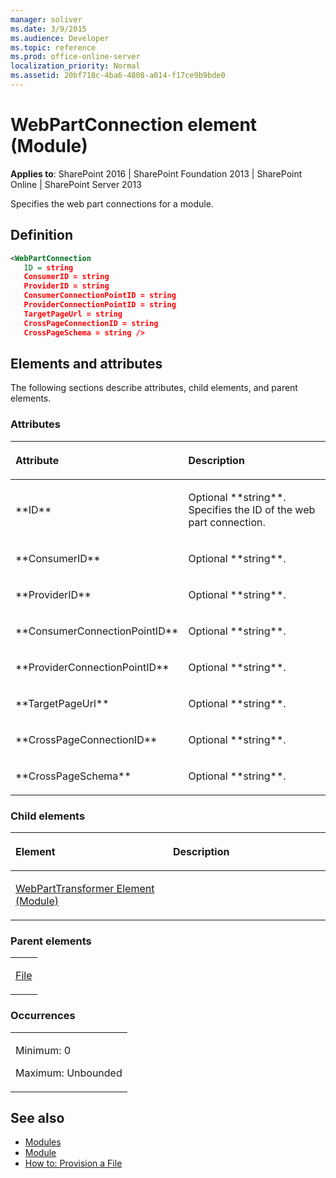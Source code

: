 ```yaml
---
manager: soliver
ms.date: 3/9/2015
ms.audience: Developer
ms.topic: reference
ms.prod: office-online-server
localization_priority: Normal
ms.assetid: 20bf718c-4ba6-4808-a014-f17ce9b9bde0
---
```


# WebPartConnection element (Module)

**Applies to**: SharePoint 2016 | SharePoint Foundation 2013 | SharePoint Online | SharePoint Server 2013

Specifies the web part connections for a module.

## Definition

```XML
<WebPartConnection 
   ID = string 
   ConsumerID = string 
   ProviderID = string 
   ConsumerConnectionPointID = string 
   ProviderConnectionPointID = string 
   TargetPageUrl = string 
   CrossPageConnectionID = string 
   CrossPageSchema = string />
```

## Elements and attributes

The following sections describe attributes, child elements, and parent elements.

### Attributes

<table>
<colgroup>
<col width="20%" />
<col width="80%" />
</colgroup>
<thead>
<tr class="header">
<th align="left"><p>Attribute</p></th>
<th align="left"><p>Description</p></th>
</tr>
</thead>
<tbody>
<tr class="odd">
<td align="left"><p>**ID**</p></td>
<td align="left"><p>Optional **string**. Specifies the ID of the web part connection.</p></td>
</tr>
<tr class="even">
<td align="left"><p>**ConsumerID**</p></td>
<td align="left"><p>Optional **string**.</p></td>
</tr>
<tr class="odd">
<td align="left"><p>**ProviderID**</p></td>
<td align="left"><p>Optional **string**.</p></td>
</tr>
<tr class="even">
<td align="left"><p>**ConsumerConnectionPointID**</p></td>
<td align="left"><p>Optional **string**.</p></td>
</tr>
<tr class="odd">
<td align="left"><p>**ProviderConnectionPointID**</p></td>
<td align="left"><p>Optional **string**.</p></td>
</tr>
<tr class="even">
<td align="left"><p>**TargetPageUrl**</p></td>
<td align="left"><p>Optional **string**.</p></td>
</tr>
<tr class="odd">
<td align="left"><p>**CrossPageConnectionID**</p></td>
<td align="left"><p>Optional **string**.</p></td>
</tr>
<tr class="even">
<td align="left"><p>**CrossPageSchema**</p></td>
<td align="left"><p>Optional **string**.</p></td>
</tr>
</tbody>
</table>

### Child elements

<table>
<colgroup>
<col width="50%" />
<col width="50%" />
</colgroup>
<thead>
<tr class="header">
<th align="left"><p>Element</p></th>
<th align="left"><p>Description</p></th>
</tr>
</thead>
<tbody>
<tr class="odd">
<td align="left"><p><a href="webparttransformer-element-module.md">WebPartTransformer Element (Module)</a></p></td>
<td align="left"><p></p></td>
</tr>
</tbody>
</table>

### Parent elements

<table>
<colgroup>
<col width="100%" />
</colgroup>
<tbody>
<tr class="odd">
<td align="left"><p><a href="file-element-module.md">File</a></p></td>
</tr>
</tbody>
</table>

### Occurrences

<table>
<colgroup>
<col width="100%" />
</colgroup>
<tbody>
<tr class="odd">
<td align="left"><p>Minimum: 0</p>
<p>Maximum: Unbounded</p></td>
</tr>
</tbody>
</table>


## See also

- [Modules](modules.md)
- [Module](http://msdn.microsoft.com/library/e5eeed6e-d785-496d-82b5-08d153588045(Office.15).aspx)
- [How to: Provision a File](http://msdn.microsoft.com/library/438d5a75-7f39-4fa9-a365-d86e8ba967b6(Office.15).aspx)







